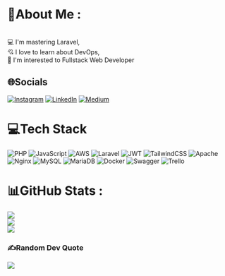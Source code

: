 # 💫About Me :
<br>
💻 I'm mastering Laravel,
<br>
💘 I love to learn about DevOps,
<br>
💯 I'm interested to Fullstack Web Developer

## 🌐Socials
[![Instagram](https://img.shields.io/badge/Instagram-%23E4405F.svg?logo=Instagram&logoColor=white)](https://instagram.com/akm.mp_) [![LinkedIn](https://img.shields.io/badge/LinkedIn-%230077B5.svg?logo=linkedin&logoColor=white)](https://linkedin.com/in/akmal-muhammad-pridianto-50a878263) [![Medium](https://img.shields.io/badge/Medium-12100E?logo=medium&logoColor=white)](https://medium.com/@akmalmp241) 

# 💻Tech Stack
![PHP](https://img.shields.io/badge/php-%23777BB4.svg?style=for-the-badge&logo=php&logoColor=white) ![JavaScript](https://img.shields.io/badge/javascript-%23323330.svg?style=for-the-badge&logo=javascript&logoColor=%23F7DF1E) ![AWS](https://img.shields.io/badge/AWS-%23FF9900.svg?style=for-the-badge&logo=amazon-aws&logoColor=white) ![Laravel](https://img.shields.io/badge/laravel-%23FF2D20.svg?style=for-the-badge&logo=laravel&logoColor=white) ![JWT](https://img.shields.io/badge/JWT-black?style=for-the-badge&logo=JSON%20web%20tokens) ![TailwindCSS](https://img.shields.io/badge/tailwindcss-%2338B2AC.svg?style=for-the-badge&logo=tailwind-css&logoColor=white) ![Apache](https://img.shields.io/badge/apache-%23D42029.svg?style=for-the-badge&logo=apache&logoColor=white) ![Nginx](https://img.shields.io/badge/nginx-%23009639.svg?style=for-the-badge&logo=nginx&logoColor=white) ![MySQL](https://img.shields.io/badge/mysql-%2300f.svg?style=for-the-badge&logo=mysql&logoColor=white) ![MariaDB](https://img.shields.io/badge/MariaDB-003545?style=for-the-badge&logo=mariadb&logoColor=white) ![Docker](https://img.shields.io/badge/docker-%230db7ed.svg?style=for-the-badge&logo=docker&logoColor=white) ![Swagger](https://img.shields.io/badge/-Swagger-%23Clojure?style=for-the-badge&logo=swagger&logoColor=white) ![Trello](https://img.shields.io/badge/Trello-%23026AA7.svg?style=for-the-badge&logo=Trello&logoColor=white)
# 📊GitHub Stats :
![](https://github-readme-stats.vercel.app/api?username=akmmp241&theme=radical&hide_border=true&include_all_commits=false&count_private=false)<br/>
![](https://github-readme-streak-stats.herokuapp.com/?user=akmmp241&theme=radical&hide_border=true)<br/>
![](https://github-readme-stats.vercel.app/api/top-langs/?username=akmmp241&theme=radical&hide_border=true&include_all_commits=false&count_private=false&layout=compact)

### ✍️Random Dev Quote
![](https://quotes-github-readme.vercel.app/api?type=horizontal&theme=radical)
